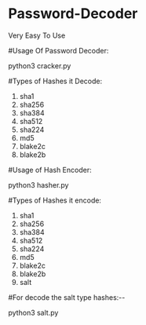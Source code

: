 # Password-Decoder

Very Easy To Use

 #Usage Of Password Decoder:
 
 python3 cracker.py
 
 #Types of Hashes it Decode:
 1. sha1
 2. sha256
 3. sha384
 4. sha512
 5. sha224
 6. md5
 7. blake2c
 8. blake2b
 
#Usage of Hash Encoder:

python3 hasher.py

#Types of Hashes it encode:
 1. sha1
 2. sha256
 3. sha384
 4. sha512
 5. sha224
 6. md5
 7. blake2c
 8. blake2b
 9. salt

#For decode the salt type hashes:--

python3 salt.py
